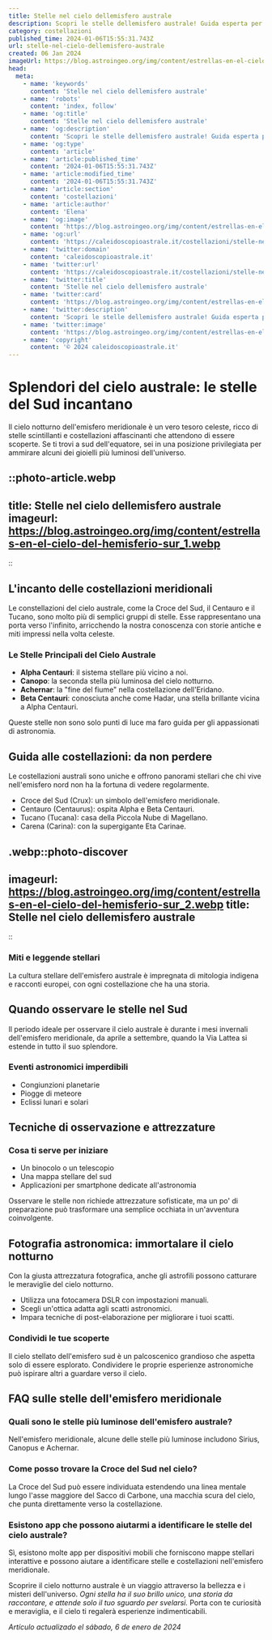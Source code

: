 ```yaml
---
title: Stelle nel cielo dellemisfero australe
description: Scopri le stelle dellemisfero australe! Guida esperta per esplorare costellazioni uniche e cieli notturni incantevoli. Avventure astrali ti aspettano!
category: costellazioni
published_time: 2024-01-06T15:55:31.743Z
url: stelle-nel-cielo-dellemisfero-australe
created: 06 Jan 2024
imageUrl: https://blog.astroingeo.org/img/content/estrellas-en-el-cielo-del-hemisferio-sur_1.webp
head:
  meta:
    - name: 'keywords'
      content: 'Stelle nel cielo dellemisfero australe'
    - name: 'robots'
      content: 'index, follow'
    - name: 'og:title'
      content: 'Stelle nel cielo dellemisfero australe'
    - name: 'og:description'
      content: 'Scopri le stelle dellemisfero australe! Guida esperta per esplorare costellazioni uniche e cieli notturni incantevoli. Avventure astrali ti aspettano!'
    - name: 'og:type'
      content: 'article'
    - name: 'article:published_time'
      content: '2024-01-06T15:55:31.743Z'
    - name: 'article:modified_time'
      content: '2024-01-06T15:55:31.743Z'
    - name: 'article:section'
      content: 'costellazioni'
    - name: 'article:author'
      content: 'Elena'
    - name: 'og:image'
      content: 'https://blog.astroingeo.org/img/content/estrellas-en-el-cielo-del-hemisferio-sur_1.webp'
    - name: 'og:url'
      content: 'https://caleidoscopioastrale.it/costellazioni/stelle-nel-cielo-dellemisfero-australe'
    - name: 'twitter:domain'
      content: 'caleidoscopioastrale.it'
    - name: 'twitter:url'
      content: 'https://caleidoscopioastrale.it/costellazioni/stelle-nel-cielo-dellemisfero-australe'
    - name: 'twitter:title'
      content: 'Stelle nel cielo dellemisfero australe'
    - name: 'twitter:card'
      content: 'https://blog.astroingeo.org/img/content/estrellas-en-el-cielo-del-hemisferio-sur_1.webp'
    - name: 'twitter:description'
      content: 'Scopri le stelle dellemisfero australe! Guida esperta per esplorare costellazioni uniche e cieli notturni incantevoli. Avventure astrali ti aspettano!'
    - name: 'twitter:image'
      content: 'https://blog.astroingeo.org/img/content/estrellas-en-el-cielo-del-hemisferio-sur_1.webp'
    - name: 'copyright'
      content: '© 2024 caleidoscopioastrale.it'
---
```

# Splendori del cielo australe: le stelle del Sud incantano

Il cielo notturno dell'emisfero meridionale è un vero tesoro celeste, ricco di stelle scintillanti e costellazioni affascinanti che attendono di essere scoperte. Se ti trovi a sud dell'equatore, sei in una posizione privilegiata per ammirare alcuni dei gioielli più luminosi dell'universo.

::photo-article.webp
---
title: Stelle nel cielo dellemisfero australe
imageurl: https://blog.astroingeo.org/img/content/estrellas-en-el-cielo-del-hemisferio-sur_1.webp
---
::

## L'incanto delle costellazioni meridionali

Le constellazioni del cielo australe, come la Croce del Sud, il Centauro e il Tucano, sono molto più di semplici gruppi di stelle. Esse rappresentano una porta verso l'infinito, arricchendo la nostra conoscenza con storie antiche e miti impressi nella volta celeste.

### **Le Stelle Principali del Cielo Australe**

- **Alpha Centauri**: il sistema stellare più vicino a noi.
- **Canopo**: la seconda stella più luminosa del cielo notturno.
- **Achernar**: la "fine del fiume" nella costellazione dell'Eridano.
- **Beta Centauri**: conosciuta anche come Hadar, una stella brillante vicina a Alpha Centauri.

Queste stelle non sono solo punti di luce ma faro guida per gli appassionati di astronomia.

## Guida alle costellazioni: da non perdere

Le costellazioni australi sono uniche e offrono panorami stellari che chi vive nell'emisfero nord non ha la fortuna di vedere regolarmente.

- Croce del Sud (Crux): un simbolo dell'emisfero meridionale.
- Centauro (Centaurus): ospita Alpha e Beta Centauri.
- Tucano (Tucana): casa della Piccola Nube di Magellano.
- Carena (Carina): con la supergigante Eta Carinae.

.webp::photo-discover
---
imageurl: https://blog.astroingeo.org/img/content/estrellas-en-el-cielo-del-hemisferio-sur_2.webp
title: Stelle nel cielo dellemisfero australe
---
::

### **Miti e leggende stellari**

La cultura stellare dell'emisfero australe è impregnata di mitologia indigena e racconti europei, con ogni costellazione che ha una storia.

## Quando osservare le stelle nel Sud

Il periodo ideale per osservare il cielo australe è durante i mesi invernali dell'emisfero meridionale, da aprile a settembre, quando la Via Lattea si estende in tutto il suo splendore.

### **Eventi astronomici imperdibili**

- Congiunzioni planetarie
- Piogge di meteore
- Eclissi lunari e solari

## Tecniche di osservazione e attrezzature

### **Cosa ti serve per iniziare**
- Un binocolo o un telescopio
- Una mappa stellare del sud
- Applicazioni per smartphone dedicate all'astronomia

Osservare le stelle non richiede attrezzature sofisticate, ma un po' di preparazione può trasformare una semplice occhiata in un'avventura coinvolgente.

## Fotografia astronomica: immortalare il cielo notturno

Con la giusta attrezzatura fotografica, anche gli astrofili possono catturare le meraviglie del cielo notturno.

- Utilizza una fotocamera DSLR con impostazioni manuali.
- Scegli un'ottica adatta agli scatti astronomici.
- Impara tecniche di post-elaborazione per migliorare i tuoi scatti.

### **Condividi le tue scoperte**

Il cielo stellato dell'emisfero sud è un palcoscenico grandioso che aspetta solo di essere esplorato. Condividere le proprie esperienze astronomiche può ispirare altri a guardare verso il cielo.

## FAQ sulle stelle dell'emisfero meridionale

### Quali sono le stelle più luminose dell'emisfero australe?
Nell'emisfero meridionale, alcune delle stelle più luminose includono Sirius, Canopus e Achernar.

### Come posso trovare la Croce del Sud nel cielo?
La Croce del Sud può essere individuata estendendo una linea mentale lungo l'asse maggiore del Sacco di Carbone, una macchia scura del cielo, che punta direttamente verso la costellazione.

### Esistono app che possono aiutarmi a identificare le stelle del cielo australe?
Sì, esistono molte app per dispositivi mobili che forniscono mappe stellari interattive e possono aiutare a identificare stelle e costellazioni nell'emisfero meridionale.

Scoprire il cielo notturno australe è un viaggio attraverso la bellezza e i misteri dell'universo. *Ogni stella ha il suo brillo unico, una storia da raccontare, e attende solo il tuo sguardo per svelarsi.* Porta con te curiosità e meraviglia, e il cielo ti regalerà esperienze indimenticabili.

_Artículo actualizado el sábado, 6 de enero de 2024_